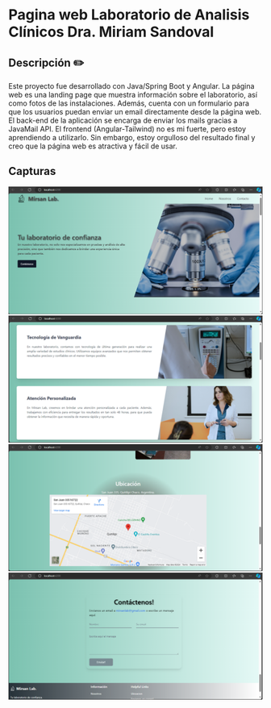 # Pagina web Laboratorio de Analisis Clínicos Dra. Miriam Sandoval

## Descripción ✏️

Este proyecto fue desarrollado con Java/Spring Boot y Angular. La página web es una landing page que muestra información sobre el laboratorio, así como fotos de las instalaciones. Además, cuenta con un formulario para que los usuarios puedan enviar un email directamente desde la página web.
El back-end de la aplicación se encarga de enviar los mails gracias a JavaMail API.
El frontend (Angular-Tailwind) no es mi fuerte, pero estoy aprendiendo a utilizarlo. Sin embargo, estoy orgulloso del resultado final y creo que la página web es atractiva y fácil de usar. 

## Capturas

![Labweb1](https://raw.githubusercontent.com/FreddFerrer/LabWebService/main/assets/labweb1.png)
![Labweb2](https://raw.githubusercontent.com/FreddFerrer/LabWebService/main/assets/labweb2.png)
![Labweb3](https://raw.githubusercontent.com/FreddFerrer/LabWebService/main/assets/labweb3.png)
![Labweb4](https://raw.githubusercontent.com/FreddFerrer/LabWebService/main/assets/labweb4.png)
